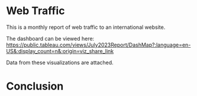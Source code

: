 # Web Traffic

This is a monthly report of web traffic to an international website.

The dashboard can be viewed here: https://public.tableau.com/views/July2023Report/DashMap?:language=en-US&:display_count=n&:origin=viz_share_link

Data from these visualizations are attached.

# Conclusion
